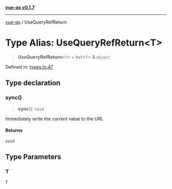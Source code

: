 [**vue-qs v0.1.7**](../README.md)

***

[vue-qs](../README.md) / UseQueryRefReturn

# Type Alias: UseQueryRefReturn\<T\>

> **UseQueryRefReturn**\<`T`\> = `Ref`\<`T`\> & `object`

Defined in: [types.ts:47](https://github.com/iamsomraj/vue-qs/blob/ab438db5bb6a3e0a51e2435f962a383278df5579/src/types.ts#L47)

## Type declaration

### sync()

> **sync**(): `void`

Immediately write the current value to the URL

#### Returns

`void`

## Type Parameters

### T

`T`

